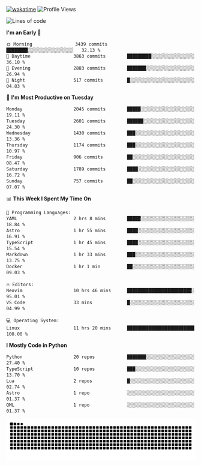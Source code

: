 [![wakatime](https://wakatime.com/badge/user/b920b284-3cde-4cd4-b72e-f7f22d050b16.svg)](https://wakatime.com/@b920b284-3cde-4cd4-b72e-f7f22d050b16)
![Profile Views](http://img.shields.io/badge/Profile%20Views-4586-blue)
<!--START_SECTION:waka-->
![Lines of code](https://img.shields.io/badge/From%20Hello%20World%20I%27ve%20Written-10.0%20million%20lines%20of%20code-blue)

**I'm an Early 🐤** 

```text
🌞 Morning                3439 commits        ████████░░░░░░░░░░░░░░░░░   32.13 % 
🌆 Daytime                3863 commits        █████████░░░░░░░░░░░░░░░░   36.10 % 
🌃 Evening                2883 commits        ███████░░░░░░░░░░░░░░░░░░   26.94 % 
🌙 Night                  517 commits         █░░░░░░░░░░░░░░░░░░░░░░░░   04.83 % 
```
📅 **I'm Most Productive on Tuesday** 

```text
Monday                   2045 commits        █████░░░░░░░░░░░░░░░░░░░░   19.11 % 
Tuesday                  2601 commits        ██████░░░░░░░░░░░░░░░░░░░   24.30 % 
Wednesday                1430 commits        ███░░░░░░░░░░░░░░░░░░░░░░   13.36 % 
Thursday                 1174 commits        ███░░░░░░░░░░░░░░░░░░░░░░   10.97 % 
Friday                   906 commits         ██░░░░░░░░░░░░░░░░░░░░░░░   08.47 % 
Saturday                 1789 commits        ████░░░░░░░░░░░░░░░░░░░░░   16.72 % 
Sunday                   757 commits         ██░░░░░░░░░░░░░░░░░░░░░░░   07.07 % 
```


📊 **This Week I Spent My Time On** 

```text
💬 Programming Languages: 
YAML                     2 hrs 8 mins        █████░░░░░░░░░░░░░░░░░░░░   18.84 % 
Astro                    1 hr 55 mins        ████░░░░░░░░░░░░░░░░░░░░░   16.91 % 
TypeScript               1 hr 45 mins        ████░░░░░░░░░░░░░░░░░░░░░   15.54 % 
Markdown                 1 hr 33 mins        ███░░░░░░░░░░░░░░░░░░░░░░   13.75 % 
Docker                   1 hr 1 min          ██░░░░░░░░░░░░░░░░░░░░░░░   09.03 % 

🔥 Editors: 
Neovim                   10 hrs 46 mins      ████████████████████████░   95.01 % 
VS Code                  33 mins             █░░░░░░░░░░░░░░░░░░░░░░░░   04.99 % 

💻 Operating System: 
Linux                    11 hrs 20 mins      █████████████████████████   100.00 % 
```

**I Mostly Code in Python** 

```text
Python                   20 repos            ███████░░░░░░░░░░░░░░░░░░   27.40 % 
TypeScript               10 repos            ███░░░░░░░░░░░░░░░░░░░░░░   13.70 % 
Lua                      2 repos             █░░░░░░░░░░░░░░░░░░░░░░░░   02.74 % 
Astro                    1 repo              ░░░░░░░░░░░░░░░░░░░░░░░░░   01.37 % 
QML                      1 repo              ░░░░░░░░░░░░░░░░░░░░░░░░░   01.37 % 
```




<!--END_SECTION:waka-->
![Snake animation](https://raw.githubusercontent.com/timmypidashev/timmypidashev/main/commits.svg)
